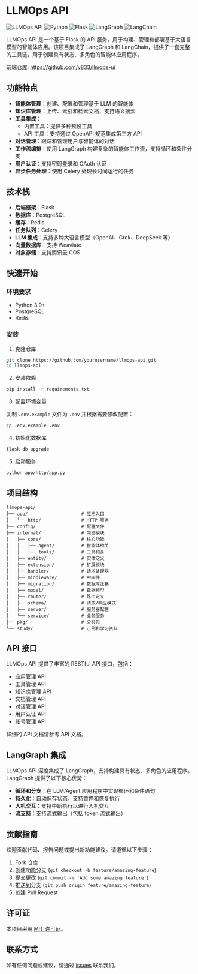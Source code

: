# LLMOps API

![LLMOps API](https://img.shields.io/badge/LLMOps-API-blue)
![Python](https://img.shields.io/badge/Python-3.9+-green)
![Flask](https://img.shields.io/badge/Flask-2.0+-red)
![LangGraph](https://img.shields.io/badge/LangGraph-latest-orange)
![LangChain](https://img.shields.io/badge/LangChain-latest-yellow)

LLMOps API 是一个基于 Flask 的 API 服务，用于构建、管理和部署基于大语言模型的智能体应用。该项目集成了 LangGraph 和 LangChain，提供了一套完整的工具链，用于创建具有状态、多角色的智能体应用程序。

前端仓库: https://github.com/v833/llmops-ui

## 功能特点

- **智能体管理**：创建、配置和管理基于 LLM 的智能体
- **知识库管理**：上传、索引和检索文档，支持语义搜索
- **工具集成**：
  - 内置工具：提供多种预设工具
  - API 工具：支持通过 OpenAPI 规范集成第三方 API
- **对话管理**：跟踪和管理用户与智能体的对话
- **工作流编排**：使用 LangGraph 构建复杂的智能体工作流，支持循环和条件分支
- **用户认证**：支持密码登录和 OAuth 认证
- **异步任务处理**：使用 Celery 处理长时间运行的任务

## 技术栈

- **后端框架**：Flask
- **数据库**：PostgreSQL
- **缓存**：Redis
- **任务队列**：Celery
- **LLM 集成**：支持多种大语言模型（OpenAI、Grok、DeepSeek 等）
- **向量数据库**：支持 Weaviate
- **对象存储**：支持腾讯云 COS

## 快速开始

### 环境要求

- Python 3.9+
- PostgreSQL
- Redis

### 安装

1. 克隆仓库

```bash
git clone https://github.com/yourusername/llmops-api.git
cd llmops-api
```

2. 安装依赖

```bash
pip install -r requirements.txt
```

3. 配置环境变量

复制 `.env.example` 文件为 `.env` 并根据需要修改配置：

```bash
cp .env.example .env
```

4. 初始化数据库

```bash
flask db upgrade
```

5. 启动服务

```bash
python app/http/app.py
```

## 项目结构

```
llmops-api/
├── app/                    # 应用入口
│   └── http/               # HTTP 服务
├── config/                 # 配置文件
├── internal/               # 内部模块
│   ├── core/               # 核心功能
│   │   ├── agent/          # 智能体相关
│   │   └── tools/          # 工具相关
│   ├── entity/             # 实体定义
│   ├── extension/          # 扩展模块
│   ├── handler/            # 请求处理器
│   ├── middleware/         # 中间件
│   ├── migration/          # 数据库迁移
│   ├── model/              # 数据模型
│   ├── router/             # 路由定义
│   ├── schema/             # 请求/响应模式
│   ├── server/             # 服务器配置
│   └── service/            # 业务服务
├── pkg/                    # 公共包
└── study/                  # 示例和学习资料
```

## API 接口

LLMOps API 提供了丰富的 RESTful API 接口，包括：

- 应用管理 API
- 工具管理 API
- 知识库管理 API
- 文档管理 API
- 对话管理 API
- 用户认证 API
- 账号管理 API

详细的 API 文档请参考 API 文档。

## LangGraph 集成

LLMOps API 深度集成了 LangGraph，支持构建具有状态、多角色的应用程序。LangGraph 提供了以下核心优势：

- **循环和分支**：在 LLM/Agent 应用程序中实现循环和条件语句
- **持久化**：自动保存状态，支持暂停和恢复执行
- **人机交互**：支持中断执行以进行人机交互
- **流支持**：支持流式输出（包括 token 流式输出）

## 贡献指南

欢迎贡献代码、报告问题或提出新功能建议。请遵循以下步骤：

1. Fork 仓库
2. 创建功能分支 (`git checkout -b feature/amazing-feature`)
3. 提交更改 (`git commit -m 'Add some amazing feature'`)
4. 推送到分支 (`git push origin feature/amazing-feature`)
5. 创建 Pull Request

## 许可证

本项目采用 [MIT 许可证](LICENSE)。

## 联系方式

如有任何问题或建议，请通过 [issues](https://github.com/v833/llmops-api/issues) 联系我们。
